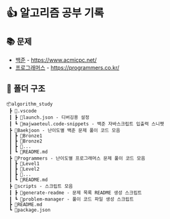 # 👍 알고리즘 공부 기록

## 📚 문제

- [백준](./Baekjoon) - https://www.acmicpc.net/
- [프로그래머스](./Programmers) - https://programmers.co.kr/

## 📂 폴더 구조

```
📦algorithm_study
 ┣ 📂.vscode
 ┃ ┣ 📜launch.json - 디버깅용 설정
 ┃ ┗ 📜majwaeteul.code-snippets - 백준 자바스크립트 입출력 스니펫
 ┣ 📂Baekjoon - 난이도별 백준 문제 풀이 코드 모음
 ┃ ┣ 📂Bronze1
 ┃ ┣ 📂Bronze2
 ┃ ┣ 📂...
 ┃ ┗ 📜README.md
 ┣ 📂Programmers - 난이도별 프로그래머스 문제 풀이 코드 모음
 ┃ ┣ 📂Level1
 ┃ ┣ 📂Level2
 ┃ ┣ 📂...
 ┃ ┗ 📜README.md
 ┣ 📂scripts - 스크립트 모음
 ┃ ┣ 📂generate-readme - 문제 목록 README 생성 스크립트
 ┃ ┗ 📂problem-manager - 풀이 코드 파일 생성 스크립트
 ┣ 📜README.md
 ┗ 📜package.json
```

